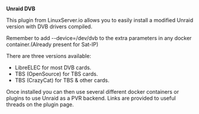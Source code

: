 **Unraid DVB**

This plugin from LinuxServer.io allows you to easily install a modified Unraid version with DVB drivers compiled.  

Remember to add --device=/dev/dvb to the extra parameters in any docker container.(Already present for Sat-IP)

There are three versions available:
* LibreELEC for most DVB cards.
* TBS (OpenSource) for TBS cards.
* TBS (CrazyCat) for TBS & other cards.

Once installed you can then use several different docker containers or plugins to use Unraid as a PVR backend.
Links are provided to useful threads on the plugin page.
